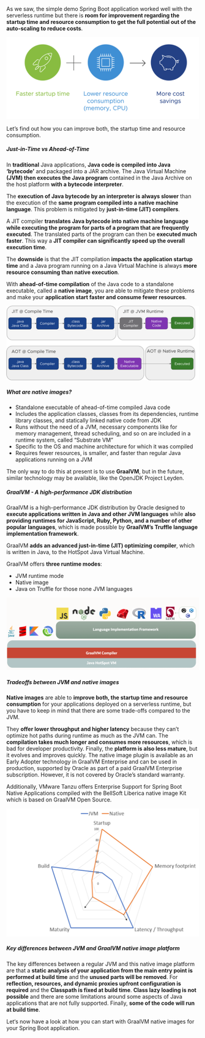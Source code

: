 As we saw, the simple demo Spring Boot application worked well with the serverless runtime but there is **room for improvement regarding the startup time and resource consumption to get the full potential out of the auto-scaling to reduce costs**.

![](../images/graalvm-potential.png)

Let’s find out how you can improve both, the startup time and resource consumption.

##### Just-in-Time vs Ahead-of-Time

In **traditional** Java applications, **Java code is compiled into Java ‘bytecode’** and packaged into a JAR archive. The Java Virtual Machine **(JVM) then executes the Java program** contained in the Java Archive on the host platform **with a bytecode interpreter**. 

The **execution of Java bytecode by an interpreter is always slower** than the execution of the **same program compiled into a native machine language**. This problem is mitigated by **just-in-time (JIT) compilers**. 

A JIT compiler **translates Java bytecode into native machine language while executing the program for parts of a program that are frequently executed**. The translated parts of the program can then be **executed much faster**. This way a **JIT compiler can significantly speed up the overall execution time**. 

The **downside** is that the JIT compilation **impacts the application startup time** and a Java program running on a Java Virtual Machine is always **more resource consuming than native execution**. 

With **ahead-of-time compilation** of the Java code to a standalone executable, called a **native image**, you are able to mitigate these problems and make your **application start faster and consume fewer resources**.

![](../images/jit-vs-aot.png)

##### What are native images?
- Standalone executable of ahead-of-time compiled Java code
- Includes the application classes, classes from its dependencies, runtime library classes, and statically linked native code from JDK
- Runs without the need of a JVM, necessary components like for memory management, thread scheduling, and so on are included in a runtime system, called “Substrate VM” 
- Specific to the OS and machine architecture for which it was compiled
- Requires fewer resources, is smaller, and faster than regular Java applications running on a JVM

The only way to do this at present is to use **GraalVM**, but in the future, similar technology may be available, like the OpenJDK Project Leyden. 

##### GraalVM - A high-performance JDK distribution
GraalVM is a high-performance JDK distribution by Oracle designed to **execute applications written in Java and other JVM languages** while **also providing runtimes for JavaScript, Ruby, Python, and a number of other popular languages**, which is made possible by **GraalVM’s Truffle language implementation framework**.

GraalVM **adds an advanced just-in-time (JIT) optimizing compiler**, which is written in Java, to the HotSpot Java Virtual Machine.

GraalVM offers **three runtime modes**:
- JVM runtime mode
- Native image 
- Java on Truffle for those none JVM languages

![](../images/graalvm.png)

##### Tradeoffs between JVM and native images
**Native images** are able to **improve both, the startup time and resource consumption** for your applications deployed on a serverless runtime, but you have to keep in mind that there are some trade-offs compared to the JVM.

They **offer lower throughput and higher latency** because they can’t optimize hot paths during runtime as much as the JVM can. 
The **compilation takes much longer and consumes more resources**, which is bad for developer productivity. 
Finally, the **platform is also less mature**, but it evolves and improves quickly.
The native image plugin is available as an Early Adopter technology in GraalVM Enterprise and can be used in production, supported by Oracle as part of a paid GraalVM Enterprise subscription. However, it is not covered by Oracle’s standard warranty.

Additionally, VMware Tanzu offers Enterprise Support for Spring Boot Native Applications compiled with the BellSoft Liberica native image Kit which is based on GraalVM Open Source.

![](../images/graalvm-tradeoffs.png)
##### Key differences between JVM and GraalVM native image platform
The key differences between a regular JVM and this native image platform are that a **static analysis of your application from the main entry point is performed at build time** and the **unused parts will be removed**.
For **reflection, resources, and dynamic proxies upfront configuration is required** and the **Classpath is fixed at build time**.
**Class lazy loading is not possible** and there are some limitations around some aspects of Java applications that are not fully supported.
Finally, **some of the code will run at build time**.

Let‘s now have a look at how you can start with GraalVM native images for your Spring Boot application.
















